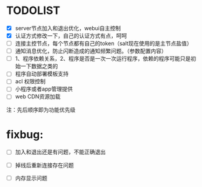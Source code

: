 # TODOLIST

- [X] server节点加入和退出优化，webui自主控制
- [X] 认证方式修改一下，自己的认证方式有点，呵呵
- [ ] 连接主控节点，每个节点都有自己的token（salt现在使用的是主节点盐值）
- [ ] 通知消息优化，防止闪断造成的通知频繁问题。（参数配置内容）
- [ ] 1、程序依赖关系，2、程序是否是一次一次运行程序，依赖的程序可能只是初始一下数据之类的
- [ ] 程序自动部署模板支持
- [ ] acl 权限控制
- [ ] 小程序或者app管理提供
- [ ] web CDN资源加载

注：先后顺序即为功能优先级


# fixbug:

- [ ] 加入和退出还是有问题，不能正确退出
- [ ] 掉线后重新连接存在问题
- [ ] 内存显示问题

